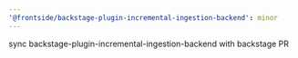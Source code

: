 ```yaml
---
'@frontside/backstage-plugin-incremental-ingestion-backend': minor
---
```


sync backstage-plugin-incremental-ingestion-backend with backstage PR
